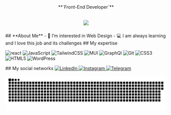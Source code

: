 <div align="center"> **`Front-End Developer`** </div> <h2 align="center"> <img src="https://readme-typing-svg.herokuapp.com/?font=Aptos&color=0AB952&size=35&center=true&vCenter=true&width=500&height=70&duration=5500&lines=Hi!+I'm+Mohammadreza+Ghadiri.;Nice+to+meet+you+👋" /> </h2> ## **About Me** <!--- GhMamadreza84/GhMamadreza84 is a ✨ special ✨ repository because its `README.md` (this file) appears on your GitHub profile. You can click the Preview link to take a look at your changes. ---> - 👀 I’m interested in Web Design - 💻 I am always learning and I love this job and its challenges ## My expertise <p> <img alt="react" src="https://img.shields.io/badge/react-%2320232a.svg?style=for-the-badge&logo=react&logoColor=%2361DAFB" /> <img alt="JavaScript" src="https://img.shields.io/badge/javascript-%23323330.svg?style=for-the-badge&logo=javascript&logoColor=%23F7DF1E" /> <img alt="TailwindCSS" src="https://img.shields.io/badge/tailwindcss-%2338B2AC.svg?style=for-the-badge&logo=tailwind-css&logoColor=white" /> <img alt="MUI" src="https://img.shields.io/badge/MUI-%231572B6.svg?style=for-the-badge&logo=mui&logoColor=white" /> <img alt="GraphQl" src="https://img.shields.io/badge/GraphQl-%2320232a.svg?style=for-the-badge&logo=graphql&logoColor=white" /> <img alt="Git" src="https://img.shields.io/badge/git-%23F05033.svg?style=for-the-badge&logo=git&logoColor=white" /> <img alt="CSS3" src="https://img.shields.io/badge/css3-%231572B6.svg?style=for-the-badge&logo=css3&logoColor=white" /> <img alt="HTML5" src="https://img.shields.io/badge/html5-%23E34F26.svg?style=for-the-badge&logo=html5&logoColor=white" /> <img alt="WordPress" src="https://img.shields.io/badge/WordPress-%23117AC9.svg?style=for-the-badge&logo=WordPress&logoColor=white" /> </p> ## My social networks <a href="https://www.linkedin.com/in/mohammadreza-ghadiri-490ba0296/"> <img alt="Linkedin" src="https://img.shields.io/badge/Linkedin-2CA5E0?style=for-the-badge&logo=linkedin&logoColor=white" /> </a> <a href="https://www.instagram.com/gh_mamadreza"> <img alt="Instagram" src="https://img.shields.io/badge/Instagram-%23E4405F.svg?style=for-the-badge&logo=Instagram&logoColor=white" /> </a> <a href="https://t.me/Gh_Mamadreza"> <img alt="Telegram" src="https://img.shields.io/badge/Telegram-2CA5E0?style=for-the-badge&logo=telegram&logoColor=white" /> </a> <p align="center"> <img width="1000" src="assets/github-snake.svg" alt="snake"/> </p>
